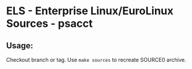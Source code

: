 # ELS - Enterprise Linux/EuroLinux Sources - psacct
 
## Usage:
  Checkout branch or tag. Use `make sources` to recreate  SOURCE0 archive.
